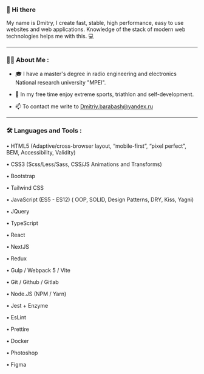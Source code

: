 ### :wave: Hi there 

My name is Dmitry, I create fast, stable, high performance, easy to use websites and web applications. Knowledge of the stack of modern web technologies helps me with this. :computer:

---
### :man_technologist: About Me :

- :mortar_board: I have a master's degree in radio engineering and electronics National research university "MPEI".

- :triangular_flag_on_post: In my free time enjoy extreme sports, triathlon and self-development.

- :mailbox: To contact me write to Dmitriy.barabash@yandex.ru

---

### :hammer_and_wrench: Languages and Tools :

• HTML5 (Adaptive/cross-browser layout, “mobile-first”, “pixel perfect”, BEM, Accessibility, Validity)

• CSS3 (Scss/Less/Sass, CSS/JS Animations and Transforms)

• Bootstrap

• Tailwind CSS

• JavaScript (ES5 - ES12) ( ООP, SOLID, Design Patterns, DRY, Kiss, Yagni)

• JQuery

• TypeScript

• React

• NextJS

• Redux

• Gulp / Webpack 5 / Vite

• Git / Github / Gitlab

• Node.JS (NPM / Yarn)

• Jest + Enzyme

• EsLint

• Prettire

• Docker

• Photoshop

• Figma



